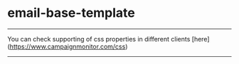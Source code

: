 # email-base-template
***
You can check supporting of css properties in different clients [here] (https://www.campaignmonitor.com/css)
***